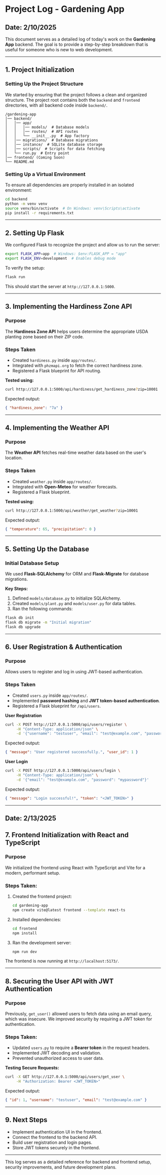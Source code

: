# Project Log - Gardening App

## Date: 2/10/2025

This document serves as a detailed log of today's work on the **Gardening App** backend. The goal is to provide a step-by-step breakdown that is useful for someone who is new to web development.

---

## 1. **Project Initialization**

### Setting Up the Project Structure

We started by ensuring that the project follows a clean and organized structure. The project root contains both the `backend` and `frontend` directories, with all backend code inside `backend/`.

```
/gardening-app
│── backend/
│   │── app/
│   │   │── models/  # Database models
│   │   │── routes/  # API routes
│   │   └── __init__.py  # App factory
│   │── migrations/  # Database migrations
│   │── instance/  # SQLite database storage
│   │── scripts/  # Scripts for data fetching
│   └── run.py  # Entry point
│── frontend/ (Coming Soon)
└── README.md
```

### Setting Up a Virtual Environment

To ensure all dependencies are properly installed in an isolated environment:

```bash
cd backend
python -m venv venv
source venv/bin/activate  # On Windows: venv\Scripts\activate
pip install -r requirements.txt
```

---

## 2. **Setting Up Flask**

We configured Flask to recognize the project and allow us to run the server:

```bash
export FLASK_APP=app  # Windows: $env:FLASK_APP = "app"
export FLASK_ENV=development  # Enables debug mode
```

To verify the setup:

```bash
flask run
```

This should start the server at `http://127.0.0.1:5000`.

---

## 3. **Implementing the Hardiness Zone API**

### Purpose

The **Hardiness Zone API** helps users determine the appropriate USDA planting zone based on their ZIP code.

### Steps Taken

-   Created `hardiness.py` inside `app/routes/`.
-   Integrated with `phzmapi.org` to fetch the correct hardiness zone.
-   Registered a Flask blueprint for API routing.

**Tested using:**

```bash
curl http://127.0.0.1:5000/api/hardiness/get_hardiness_zone?zip=10001
```

Expected output:

```json
{ "hardiness_zone": "7a" }
```

---

## 4. **Implementing the Weather API**

### Purpose

The **Weather API** fetches real-time weather data based on the user's location.

### Steps Taken

-   Created `weather.py` inside `app/routes/`.
-   Integrated with **Open-Meteo** for weather forecasts.
-   Registered a Flask blueprint.

**Tested using:**

```bash
curl http://127.0.0.1:5000/api/weather/get_weather?zip=10001
```

Expected output:

```json
{ "temperature": 65, "precipitation": 0 }
```

---

## 5. **Setting Up the Database**

### Initial Database Setup

We used **Flask-SQLAlchemy** for ORM and **Flask-Migrate** for database migrations.

**Key Steps:**

1. Defined `models/database.py` to initialize SQLAlchemy.
2. Created `models/plant.py` and `models/user.py` for data tables.
3. Ran the following commands:

```bash
flask db init
flask db migrate -m "Initial migration"
flask db upgrade
```

---

## 6. **User Registration & Authentication**

### Purpose

Allows users to register and log in using JWT-based authentication.

### Steps Taken

-   Created `users.py` inside `app/routes/`.
-   Implemented **password hashing** and **JWT token-based authentication**.
-   Registered a Flask blueprint for `/api/users`.

**User Registration**

```bash
curl -X POST http://127.0.0.1:5000/api/users/register \
     -H "Content-Type: application/json" \
     -d '{"username": "testuser", "email": "test@example.com", "password": "mypassword"}'
```

Expected output:

```json
{ "message": "User registered successfully.", "user_id": 1 }
```

**User Login**

```bash
curl -X POST http://127.0.0.1:5000/api/users/login \
     -H "Content-Type: application/json" \
     -d '{"email": "test@example.com", "password": "mypassword"}'
```

Expected output:

```json
{ "message": "Login successful!", "token": "<JWT_TOKEN>" }
```

---

## Date: 2/13/2025

## 7. **Frontend Initialization with React and TypeScript**

### Purpose

We initialized the frontend using React with TypeScript and Vite for a modern, performant setup.

### Steps Taken:

1. Created the frontend project:
    ```bash
    cd gardening-app
    npm create vite@latest frontend --template react-ts
    ```
2. Installed dependencies:
    ```bash
    cd frontend
    npm install
    ```
3. Ran the development server:
    ```bash
    npm run dev
    ```

The frontend is now running at `http://localhost:5173/`.

---

## 8. **Securing the User API with JWT Authentication**

### Purpose

Previously, `get_user()` allowed users to fetch data using an email query, which was insecure. We improved security by requiring a JWT token for authentication.

### Steps Taken:

-   Updated `users.py` to require a **Bearer token** in the request headers.
-   Implemented JWT decoding and validation.
-   Prevented unauthorized access to user data.

**Testing Secure Requests:**

```bash
curl -X GET http://127.0.0.1:5000/api/users/get_user \
     -H "Authorization: Bearer <JWT_TOKEN>"
```

Expected output:

```json
{ "id": 1, "username": "testuser", "email": "test@example.com" }
```

---

## 9. **Next Steps**

-   Implement authentication UI in the frontend.
-   Connect the frontend to the backend API.
-   Build user registration and login pages.
-   Store JWT tokens securely in the frontend.

---

This log serves as a detailed reference for backend and frontend setup, security improvements, and future development plans.
